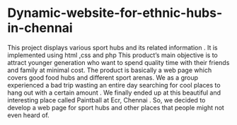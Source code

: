 # Dynamic-website-for-ethnic-hubs-in-chennai
This project displays various sport hubs and its related information . It is implemented using html ,css and php This product’s main objective is to attract younger generation who want to spend quality time with their friends and family at minimal cost. The product is basically a web page which covers good food hubs and different sport arenas. We as a group experienced a bad trip wasting an entire day searching for cool places to hang out with a certain amount . We finally ended up at this beautiful and interesting place called Paintball at Ecr, Chennai . So, we decided to develop a web page for sport hubs and other places that people might not even heard of.
